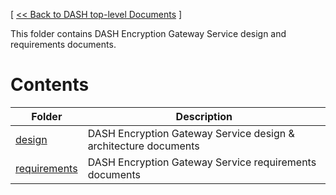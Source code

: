 [ [ << Back to DASH top-level Documents](../README.md#contents) ]

This folder contains DASH Encryption Gateway Service design and requirements documents.

# Contents

| Folder                                                 | Description                                  |
| ------------------------------------------------------ | -------------------------------------------- |
| [design](design/README.md)                             | DASH Encryption Gateway Service design & architecture documents |
| [requirements](requirements/README.md)                 | DASH Encryption Gateway Service requirements documents         |
